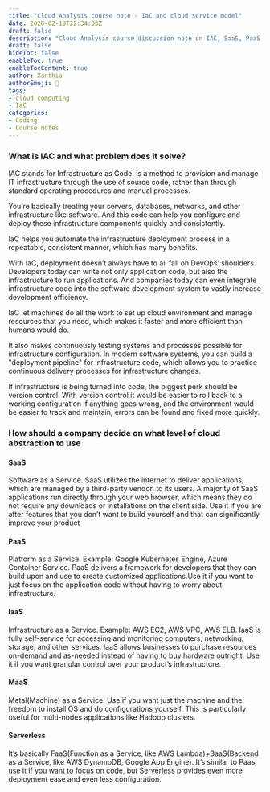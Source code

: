 ```yaml
---
title: "Cloud Analysis course note - IaC and cloud service model"
date: 2020-02-19T22:34:03Z
draft: false
description: "Cloud Analysis course discussion note on IAC, SaaS, PaaS, IaaS, MaaS and Serverless"
draft: false
hideToc: false
enableToc: true
enableTocContent: true
author: Xanthia
authorEmoji: 🐹
tags:
- cloud computing
- IaC
categories:
- Coding
- Course notes
---
```


### What is IAC and what problem does it solve?

IAC stands for Infrastructure as Code. is a method to provision and manage IT infrastructure through the use of source code, rather than through standard operating procedures and manual processes.

You’re basically treating your servers, databases, networks, and other infrastructure like software. And this code can help you configure and deploy these infrastructure components quickly and consistently.

IaC helps you automate the infrastructure deployment process in a repeatable, consistent manner, which has many benefits.

With IaC, deployment doesn’t always have to all fall on DevOps’ shoulders. Developers today can write not only application code, but also the infrastructure to run applications. And companies today can even integrate infrastructure code into the software development system to vastly increase development efficiency.

IaC let machines do all the work to set up cloud environment and manage resources that you need, which makes it faster and more efficient than humans would do.

It also makes continuously testing systems and processes possible for infrastructure configuration. In modern software systems, you can build a "deployment pipeline" for infrastructure code, which allows you to practice continuous delivery processes for infrastructure changes.

If infrastructure is being turned into code, the biggest perk should be version control. With version control it would be easier to roll back to a working configuration if anything goes wrong, and the environment would be easier to track and maintain, errors can be found and fixed more quickly.

### How should a company decide on what level of cloud abstraction to use

#### SaaS
Software as a Service. SaaS utilizes the internet to deliver applications, which are managed by a third-party vendor, to its users. A majority of SaaS applications run directly through your web browser, which means they do not require any downloads or installations on the client side. Use it if you are after features that you don’t want to build yourself and that can significantly improve your product

#### PaaS
Platform as a Service. Example: Google Kubernetes Engine, Azure Container Service. PaaS delivers a framework for developers that they can build upon and use to create customized applications.Use it if you want to just focus on the application code without having to worry about infrastructure.

#### IaaS
Infrastructure as a Service. Example: AWS EC2, AWS VPC, AWS ELB. IaaS is fully self-service for accessing and monitoring computers, networking, storage, and other services. IaaS allows businesses to purchase resources on-demand and as-needed instead of having to buy hardware outright. Use it if you want granular control over your product’s infrastructure.

#### MaaS
Metal(Machine) as a Service. Use if you want just the machine and the freedom to install OS and do configurations yourself. This is particularly useful for multi-nodes applications like Hadoop clusters.

#### Serverless
It’s basically FaaS(Function as a Service, like AWS Lambda)+BaaS(Backend as a Service, like AWS DynamoDB, Google App Engine). It’s similar to Paas, use it if you want to focus on code, but Serverless provides even more deployment ease and even less configuration.